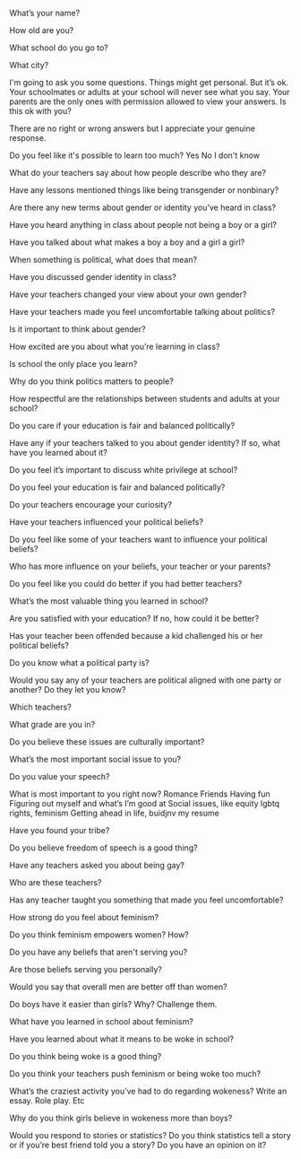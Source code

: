 What’s your name?

How old are you?

What school do you go to? 

What city?

I'm going to ask you some questions. Things might get personal. But it’s ok. Your schoolmates or adults at your school will never see what you say. Your parents are the only ones with permission allowed to view your answers. Is this ok with you?

There are no right or wrong answers but I appreciate your genuine response. 

Do you feel like it's possible to learn too much?
Yes
No
I don't know


What do your teachers say about how people describe who they are?

Have any lessons mentioned things like being transgender or nonbinary?

Are there any new terms about gender or identity you’ve heard in class?

Have you heard anything in class about people not being a boy or a girl?

Have you talked about what makes a boy a boy and a girl a girl? 

When something is political, what does that mean?

Have you discussed gender identity in class?

Have your teachers changed your view about your own gender?

Have your teachers made you feel uncomfortable talking about politics?

Is it important to think about gender?

How excited are you about what you’re learning in class?

Is school the only place you learn?

Why do you think politics matters to people?

How respectful are the relationships between students and adults at your school?

Do you care if your education is fair and balanced politically? 

Have any if your teachers talked to you about gender identity? If so, what have you learned about it?

Do you feel it’s important to discuss white privilege at school?

Do you feel your education is fair and balanced politically? 

Do your teachers encourage your curiosity? 

Have your teachers influenced your political beliefs? 

Do you feel like some of your teachers want to influence your political beliefs?

Who has more influence on your beliefs, your teacher or your parents? 

Do you feel like you could do better if you had better teachers? 

What’s the most valuable thing you learned in school? 

Are you satisfied with your education? If no, how could it be better?

Has your teacher been offended because a kid challenged his or her political beliefs?

Do you know what a political party is?

Would you say any of your teachers are political aligned with one party or another? Do they let you know? 

Which teachers? 

What grade are you in? 

Do you believe these issues are culturally important? 

What’s the most important social issue to you? 

Do you value your speech?

What is most important to you right now? 
Romance 
Friends 
Having fun 
Figuring out myself and what’s I’m good at
Social issues, like equity lgbtq rights, feminism
Getting ahead in life, buidjnv my resume 

Have you found your tribe? 

Do you believe freedom of speech is a good thing? 

Have any teachers asked you about being gay?

Who are these teachers? 

Has any teacher taught you something that made you feel uncomfortable? 

How strong do you feel about feminism? 

Do you think feminism empowers women? How? 

Do you have any beliefs that aren't serving you?



Are those beliefs serving you personally? 

Would you say that overall men are better off than women?

Do boys have it easier than girls? Why? Challenge them. 

What have you learned in school about feminism? 

Have you learned about what it means to be woke in school? 

Do you think being woke is a good thing? 

Do you think your teachers push feminism or being woke too much? 

What’s the craziest activity you’ve had to do regarding wokeness? Write an essay. Role play. Etc

Why do you think girls believe in wokeness more than boys? 

Would you respond to stories or statistics? Do you think statistics tell a story or if you’re best friend told you a story? Do you have an opinion on it? 